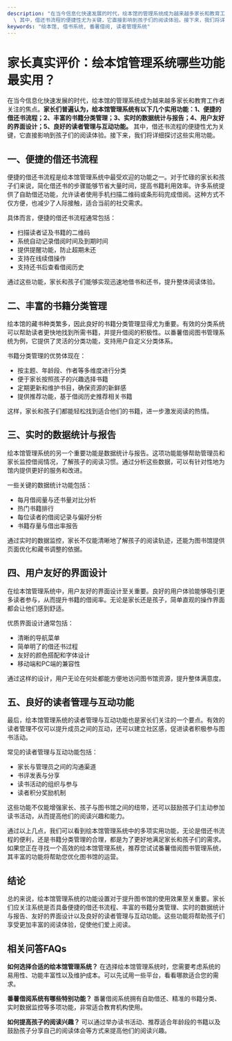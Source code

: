 ```yaml
---
description: "在当今信息化快速发展的时代，绘本馆的管理系统成为越来越多家长和教育工作者关注的焦点。**家长们普遍认为，绘本馆管理系统有以下几个实用功能：1、便捷的借还书流程；2、丰富的书籍分类管理；3、实时的数据统计与报告；4、用户友好的界面设计；5、良好的读者管理与互动功能。**\
  \ 其中，借还书流程的便捷性尤为关键，它直接影响到孩子们的阅读体验。接下来，我们将详细探讨这些实用功能。"
keywords: "绘本馆, 借书系统, 番薯借阅, 读者管理系统"
---
```

# 家长真实评价：绘本馆管理系统哪些功能最实用？

在当今信息化快速发展的时代，绘本馆的管理系统成为越来越多家长和教育工作者关注的焦点。**家长们普遍认为，绘本馆管理系统有以下几个实用功能：1、便捷的借还书流程；2、丰富的书籍分类管理；3、实时的数据统计与报告；4、用户友好的界面设计；5、良好的读者管理与互动功能。** 其中，借还书流程的便捷性尤为关键，它直接影响到孩子们的阅读体验。接下来，我们将详细探讨这些实用功能。

## 一、便捷的借还书流程

便捷的借还书流程是绘本馆管理系统中最受欢迎的功能之一。对于忙碌的家长和孩子们来说，简化借还书的步骤能够节省大量时间，提高书籍利用效率。许多系统提供了自助借还功能，允许读者使用手机扫描二维码或条形码完成借阅。这种方式不仅方便，也减少了人际接触，适合当前的社交需求。

具体而言，便捷的借还书流程通常包括：

- 扫描读者证及书籍的二维码
- 系统自动记录借阅时间及到期时间
- 提供提醒功能，防止超期未还
- 支持在线续借操作
- 支持还书后查看借阅历史

通过这些功能，家长和孩子们能够实现迅速地借书和还书，提升整体阅读体验。

## 二、丰富的书籍分类管理

绘本馆的藏书种类繁多，因此良好的书籍分类管理显得尤为重要。有效的分类系统可以帮助读者更快地找到所需书籍，并提升借阅的积极性。以番薯借阅图书管理系统为例，它提供了灵活的分类功能，支持用户自定义分类体系。

书籍分类管理的优势体现在：

- 按主题、年龄段、作者等多维度进行分类
- 便于家长按照孩子的兴趣选择书籍
- 定期更新和维护书目，确保资源的新鲜感
- 提供推荐功能，基于借阅历史推荐相关书籍

这样，家长和孩子们都能轻松找到适合他们的书籍，进一步激发阅读的热情。

## 三、实时的数据统计与报告

绘本馆管理系统的另一个重要功能是数据统计与报告。这项功能能够帮助管理员和家长监控借阅情况，了解孩子的阅读习惯。通过分析这些数据，可以有针对性地为馆内提供更好的服务和改进。

一些关键的数据统计功能包括：

- 每月借阅量与还书量对比分析
- 热门书籍排行
- 每位读者的借阅记录与偏好分析
- 书籍存量与借出率报告

通过实时的数据监控，家长不仅能清晰地了解孩子的阅读轨迹，还能为图书馆提供页面优化和藏书调整的依据。

## 四、用户友好的界面设计

在绘本馆管理系统中，用户友好的界面设计至关重要。良好的用户体验能够吸引更多读者参与，从而提升书籍的借阅率。无论是家长还是孩子，简单直观的操作界面都会让他们感到舒适。

优质界面设计通常包括：

- 清晰的导航菜单
- 简单明了的借还书过程
- 友好的颜色搭配和字体设计
- 移动端和PC端的兼容性

通过这样的设计，用户无论在何处都能方便地访问图书馆资源，提升整体满意度。

## 五、良好的读者管理与互动功能

最后，绘本馆管理系统的读者管理与互动功能也是家长们关注的一个要点。有效的读者管理不仅可以提升成员之间的互动，还可以建立社区感，促进读者积极参与图书活动。

常见的读者管理与互动功能包括：

- 家长与管理员之间的沟通渠道
- 书评发表与分享
- 读书活动的组织与参与
- 读者积分奖励机制

这些功能不仅能增强家长、孩子与图书馆之间的纽带，还可以鼓励孩子们主动参加读书活动，从而提高他们的阅读兴趣和能力。

通过以上几点，我们可以看到绘本馆管理系统中的多项实用功能，无论是借还书流程的便利，还是书籍分类管理的合理，都是为了更好地满足家长和孩子们的需求。如果您正在寻找一个高效的绘本馆管理系统，推荐您试试番薯借阅图书管理系统，其丰富的功能将帮助您优化图书馆的运营。

## 结论

总的来说，绘本馆管理系统的功能设置对于提升图书馆的使用效果至关重要。家长们应关注系统是否具备便捷的借还书流程、丰富的书籍分类管理、实时的数据统计与报告、友好的界面设计以及良好的读者管理与互动功能。这些功能将帮助孩子们享受更加丰富的阅读体验，促使他们爱上阅读。

## 相关问答FAQs

**如何选择合适的绘本馆管理系统？** 在选择绘本馆管理系统时，您需要考虑系统的易用性、功能丰富性以及维护成本。可以先试用一些平台，看看哪款适合您的需求。

**番薯借阅系统有哪些特别功能？** 番薯借阅系统拥有自助借还、精准的书籍分类、实时数据监控等多项功能，非常适合教育机构使用。

**如何提高孩子的阅读兴趣？** 可以通过举办读书活动、推荐适合年龄段的书籍以及鼓励孩子分享自己的阅读体会等方式来提高他们的阅读兴趣。
